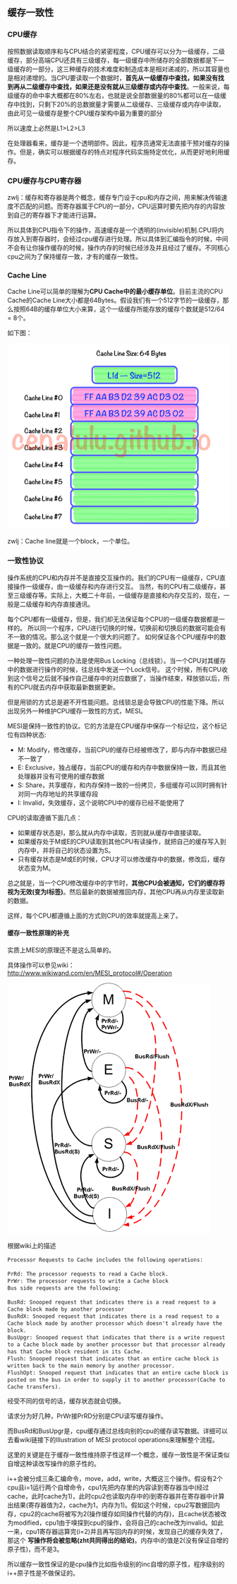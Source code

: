 ## 缓存一致性

### CPU缓存
按照数据读取顺序和与CPU结合的紧密程度，CPU缓存可以分为一级缓存，二级缓存，部分高端CPU还具有三级缓存，每一级缓存中所储存的全部数据都是下一级缓存的一部分，这三种缓存的技术难度和制造成本是相对递减的，所以其容量也是相对递增的。当CPU要读取一个数据时，**首先从一级缓存中查找，如果没有找到再从二级缓存中查找，如果还是没有就从三级缓存或内存中查找**。一般来说，每级缓存的命中率大概都在80%左右，也就是说全部数据量的80%都可以在一级缓存中找到，只剩下20%的总数据量才需要从二级缓存、三级缓存或内存中读取，由此可见一级缓存是整个CPU缓存架构中最为重要的部分

所以速度上必然是L1>L2>L3

在处理器看来，缓存是一个透明部件。因此，程序员通常无法直接干预对缓存的操作。但是，确实可以根据缓存的特点对程序代码实施特定优化，从而更好地利用缓存。

### CPU缓存与CPU寄存器
zwlj：缓存和寄存器是两个概念，缓存专门设于cpu和内存之间，用来解决传输速度不匹配的问题。而寄存器属于CPU的一部分，CPU运算时要先把内存的内容放到自己的寄存器下才能进行运算。

所以具体到CPU指令下的操作，高速缓存是一个透明的(invisible)机制.CPU将内存放入到寄存器时，会经过cpu缓存进行处理。所以具体到汇编指令的时候，中间不会有让你操作缓存的时候，操作内存的时候已经涉及并且经过了缓存。不同核心cpu之间为了保持缓存一致，才有的缓存一致性。


### Cache Line
Cache Line可以简单的理解为**CPU Cache中的最小缓存单位**。目前主流的CPU Cache的Cache Line大小都是64Bytes。假设我们有一个512字节的一级缓存，那么按照64B的缓存单位大小来算，这个一级缓存所能存放的缓存个数就是512/64 = 8个。

如下图：

![](image/cacheline0.png)

zwlj：Cache line就是一个block，一个单位。


### 一致性协议


操作系统的CPU和内存并不是直接交互操作的。我们的CPU有一级缓存，CPU直接操作一级缓存，由一级缓存和内存进行交互。
当然，有的CPU有二级缓存，甚至三级缓存等。实际上，大概二十年前，一级缓存是直接和内存交互的，现在，一般是二级缓存和内存直接通讯。

每个CPU都有一级缓存，但是，我们却无法保证每个CPU的一级缓存数据都是一样的。
所以同一个程序，CPU进行切换的时候，切换前和切换后的数据可能会有不一致的情况。那么这个就是一个很大的问题了。
如何保证各个CPU缓存中的数据是一致的。就是CPU的缓存一致性问题。

一种处理一致性问题的办法是使用Bus Locking（总线锁）。当一个CPU对其缓存中的数据进行操作的时候，往总线中发送一个Lock信号。
这个时候，所有CPU收到这个信号之后就不操作自己缓存中的对应数据了，当操作结束，释放锁以后，所有的CPU就去内存中获取最新数据更新。

但是用锁的方式总是避不开性能问题。总线锁总是会导致CPU的性能下降。所以出现另外一种维护CPU缓存一致性的方式，MESI。

MESI是保持一致性的协议。它的方法是在CPU缓存中保存一个标记位，这个标记位有四种状态:

 - M: Modify，修改缓存，当前CPU的缓存已经被修改了，即与内存中数据已经不一致了
 - E: Exclusive，独占缓存，当前CPU的缓存和内存中数据保持一致，而且其他处理器并没有可使用的缓存数据
 - S: Share，共享缓存，和内存保持一致的一份拷贝，多组缓存可以同时拥有针对同一内存地址的共享缓存段
 - I: Invalid，失效缓存，这个说明CPU中的缓存已经不能使用了

CPU的读取遵循下面几点：

 - 如果缓存状态是I，那么就从内存中读取，否则就从缓存中直接读取。
 - 如果缓存处于M或E的CPU读取到其他CPU有读操作，就把自己的缓存写入到内存中，并将自己的状态设置为S。
 - 只有缓存状态是M或E的时候，CPU才可以修改缓存中的数据，修改后，缓存状态变为M。


总之就是，当一个CPU修改缓存中的字节时，**其他CPU会被通知，它们的缓存将视为无效(变为I标签)**。然后最新的数据被推回内存，其他CPU再从内存里读取新的数据。

这样，每个CPU都遵循上面的方式则CPU的效率就提高上来了。

####  缓存一致性原理的补充
实质上MESI的原理还不是这么简单的。

具体操作可以参见wiki：<a>http://www.wikiwand.com/en/MESI_protocol#/Operation</a>

![](image/mesi.gif)

根据wiki上的描述

```
Processor Requests to Cache includes the following operations:

PrRd: The processor requests to read a Cache block.
PrWr: The processor requests to write a Cache block
Bus side requests are the following:

BusRd: Snooped request that indicates there is a read request to a Cache block made by another processor
BusRdX: Snooped request that indicates there is a read request to a Cache block made by another processor which doesn't already have the block.
BusUpgr: Snooped request that indicates that there is a write request to a Cache block made by another processor but that processor already has that Cache block resident in its Cache.
Flush: Snooped request that indicates that an entire cache block is written back to the main memory by another processor.
FlushOpt: Snooped request that indicates that an entire cache block is posted on the bus in order to supply it to another processor(Cache to Cache transfers).
```

经受不同的信号的话，缓存状态就会切换。

请求分为好几种，PrWr接PrRD分别是CPU读写缓存操作。

而BusRd和BusUpgr是，cpu缓存通过总线向别的cpu的缓存读写数据。详细可以去看wiki链接下的Illustration of MESI protocol operations来理解整个流程。

这里的关键是在于缓存一致性维持原子性这样一个概念，缓存一致性是不保证类似自增这种读改写操作的原子性的。

i++会被分成三条汇编命令，move，add，write，大概这三个操作。假设有2个cpu且i=1运行两个自增命令，cpu1先把内存里的内容读到寄存器当中(经过cache，此时cache为1)，此时cpu2也读取内存中的i到寄存器并在寄存器中计算出结果(寄存器值为2，cache为1，内存为1)。假如这个时候，cpu2写数据回内存，cpu2的cache将被写为2(操作缓存如同操作代替的内存)，且cache状态被改为modified，cpu1由于嗅探到cpu的操作，会将自己的cache改为invalid。如此一来，cpu1寄存器运算完(i=2)并且再写回内存的时候，发现自己的缓存失效了，那这个 **写操作将会被忽略(zht共同得出的结论)**。内存中i的值是2(没有保证自增的原子性)，而不是3。

所以缓存一致性保证的是cpu操作比如指令级别的inc自增的原子性，程序级别的i++原子性是不做保证的。

